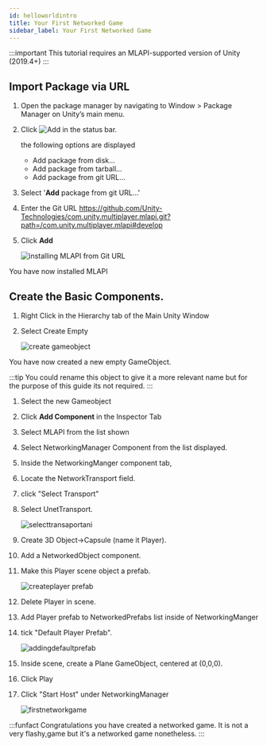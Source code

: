```yaml
---
id: helloworldintro
title: Your First Networked Game
sidebar_label: Your First Networked Game
---
```


:::important
This tutorial requires an MLAPI-supported version of Unity (2019.4+)
:::


## Import Package via URL

1. Open the package manager by navigating to Window > Package Manager on Unity’s main menu.
1. Click ![Add](/img/add.png) in the status bar.

    the following options are displayed

     - Add package from disk...
     - Add package from tarball...
     - Add package from git URL...

1. Select '**Add** package from git URL...'  
1. Enter the Git URL https://github.com/Unity-Technologies/com.unity.multiplayer.mlapi.git?path=/com.unity.multiplayer.mlapi#develop
1. Click **Add**
   
    ![installing MLAPI from Git URL](/img/instllingMLAPIURL.gif)

You have now installed MLAPI

## Create the Basic Components.

1. Right Click in the Hierarchy tab of the Main Unity Window
1. Select Create Empty
   
    ![create gameobject](/img/creategameobject.gif) 

You have now created a new empty GameObject.

:::tip 
You could rename this object to give it a more relevant name but for the purpose of this guide its not required.
::: 

1. Select the new Gameobject
1. Click **Add Component** in the Inspector Tab
1. Select MLAPI from the list shown
1. Select NetworkingManager Component from the list displayed.
1. Inside the NetworkingManger component tab,
1. Locate the  NetworkTransport field. 
1. click "Select Transport" 
1. Select UnetTransport.

    ![selecttransaportani](/img/Selectingtransport.gif)

1. Create 3D Object->Capsule (name it Player). 
2. Add a NetworkedObject component.
3. Make this Player scene object a prefab.

    ![createplayer prefab](/img/createprefab.gif)
4. Delete Player in scene.
5. Add Player prefab to NetworkedPrefabs list inside of NetworkingManger 
6. tick "Default Player Prefab".

    ![addingdefaultprefab](/img/Defaultplayerprefab.gif)
7. Inside scene, create a Plane GameObject, centered at (0,0,0).
8. Click Play
9. Click "Start Host" under NetworkingManager 

    ![firstnetworkgame](/img/firstnetworkgame.gif)

:::funfact
Congratulations you have created a networked game.  It is not a very flashy,game  but it's a networked game nonetheless.
:::